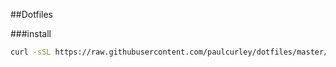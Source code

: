 ##Dotfiles

###install

```bash
curl -sSL https://raw.githubusercontent.com/paulcurley/dotfiles/master/bootstrap.sh | bash
```
